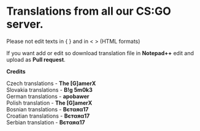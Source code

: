 <h1>Translations from all our CS:GO server.</h1>

Please not edit texts in { } and in < > (HTML formats)

If you want add or edit so download translation file in <b>Notepad++</b> edit and upload as <b>Pull request</b>.

<b>Credits</b>

Czech translations - <b>The [G]amerX</b><br>
Slovakia translations - <b>B!g 5m0k3</b><br>
German translations - <b>apobawer</b><br>
Polish translation - <b>The [G]amerX</b><br>
Bosnian translations - <b>Bєтαяα17</b><br>
Croatian translations - <b>Bєтαяα17</b><br>
Serbian translation - <b>Bєтαяα17</b><br>
